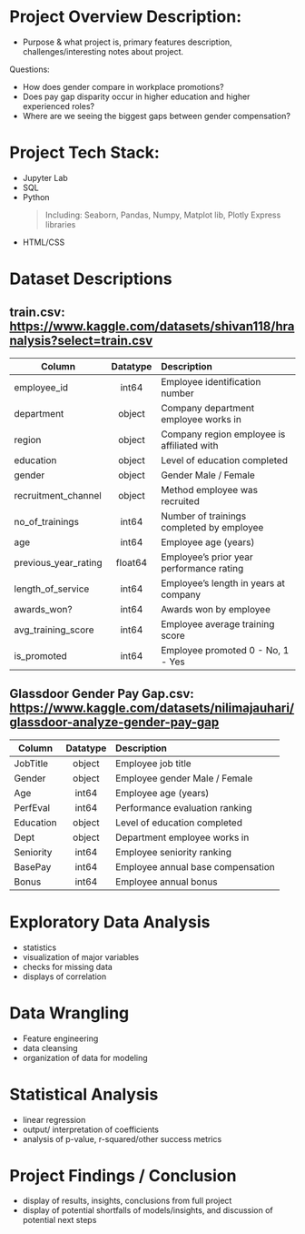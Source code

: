 # Project Overview Description:

- Purpose & what project is, primary features description, challenges/interesting notes about project.

Questions:

- How does gender compare in workplace promotions?
- Does pay gap disparity occur in higher education and higher experienced roles?
- Where are we seeing the biggest gaps between gender compensation?

# Project Tech Stack:

- Jupyter Lab
- SQL
- Python
    > Including: Seaborn, Pandas, Numpy, Matplot lib, Plotly Express libraries
- HTML/CSS

# Dataset Descriptions

## train.csv: https://www.kaggle.com/datasets/shivan118/hranalysis?select=train.csv

| Column | Datatype | Description |
| ------------- |:-------------:| :-----------|
| employee_id | int64 | Employee identification number |
| department | object | Company department employee works in |
| region | object | Company region employee is affiliated with |
| education | object | Level of education completed |
| gender | object | Gender Male / Female |
| recruitment_channel | object | Method employee was recruited |
| no_of_trainings | int64 | Number of trainings completed by employee |
| age | int64 | Employee age (years) |
| previous_year_rating | float64 | Employee’s prior year performance rating |
| length_of_service | int64 | Employee’s length in years at company |
| awards_won? | int64 | Awards won by employee |
| avg_training_score| int64 | Employee average training score |
| is_promoted | int64 | Employee promoted 0 - No, 1 - Yes |


## Glassdoor Gender Pay Gap.csv: https://www.kaggle.com/datasets/nilimajauhari/glassdoor-analyze-gender-pay-gap

| Column | Datatype | Description |
| ------------- |:-------------:| :-----------|
| JobTitle | object | Employee job title|
| Gender | object | Employee gender Male / Female |
| Age | int64 | Employee age (years) |
| PerfEval | int64 | Performance evaluation ranking |
| Education | object | Level of education completed |
| Dept | object | Department employee works in |
| Seniority | int64 | Employee seniority ranking |
| BasePay | int64 | Employee annual base compensation |
| Bonus | int64 | Employee annual bonus |

# Exploratory Data Analysis

- statistics
- visualization of major variables
- checks for missing data
- displays of correlation

# Data Wrangling

- Feature engineering
- data cleansing
- organization of data for modeling

# Statistical Analysis

- linear regression
- output/ interpretation of coefficients
- analysis of p-value, r-squared/other success metrics


# Project Findings / Conclusion
- display of results, insights, conclusions from full project
- display of potential shortfalls of models/insights, and discussion of potential next steps